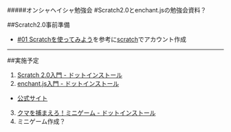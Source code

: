 #####オンシャヘイシャ勉強会
#Scratch2.0とenchant.jsの勉強会資料？

##Scratch2.0事前準備 
+ [#01 Scratchを使ってみよう](http://dotinstall.com/lessons/basic_scratch_v3/36601)を参考に[scratch](https://scratch.mit.edu/)でアカウント作成

---

##実施予定
1. [Scratch 2.0入門 - ドットインストール](http://dotinstall.com/lessons/basic_scratch_v3)
2. [enchant.js入門 - ドットインストール](http://dotinstall.com/lessons/basic_enchant_js_v2)
  + [公式サイト](http://enchantjs.com/ja/)
3. [クマを捕まえろ！ミニゲーム - ドットインストール](http://dotinstall.com/lessons/kuma_catch_enchant_js_v2)
4. ミニゲーム作成？
